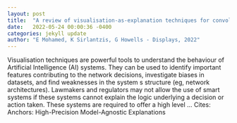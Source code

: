 ```yaml
---
layout: post
title:  "A review of visualisation-as-explanation techniques for convolutional neural networks and their evaluation"
date:   2022-05-24 00:00:36 -0400
categories: jekyll update
author: "E Mohamed, K Sirlantzis, G Howells - Displays, 2022"
---
```

Visualisation techniques are powerful tools to understand the behaviour of Artificial Intelligence (AI) systems. They can be used to identify important features contributing to the network decisions, investigate biases in datasets, and find weaknesses in the system s structure (eg, network architectures). Lawmakers and regulators may not allow the use of smart systems if these systems cannot explain the logic underlying a decision or action taken. These systems are required to offer a high level … Cites: ‪Anchors: High-Precision Model-Agnostic Explanations‬